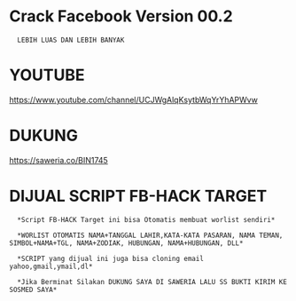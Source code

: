 # Crack Facebook Version 00.2 

      LEBIH LUAS DAN LEBIH BANYAK

# YOUTUBE 

https://www.youtube.com/channel/UCJWgAlqKsytbWqYrYhAPWvw

# DUKUNG 
https://saweria.co/BIN1745

# DIJUAL SCRIPT FB-HACK TARGET

      *Script FB-HACK Target ini bisa Otomatis membuat worlist sendiri*
      
      *WORLIST OTOMATIS NAMA+TANGGAL LAHIR,KATA-KATA PASARAN, NAMA TEMAN, SIMBOL+NAMA+TGL, NAMA+ZODIAK, HUBUNGAN, NAMA+HUBUNGAN, DLL*
      
      *SCRIPT yang dijual ini juga bisa cloning email yahoo,gmail,ymail,dl*

      *Jika Berminat Silakan DUKUNG SAYA DI SAWERIA LALU SS BUKTI KIRIM KE SOSMED SAYA*
